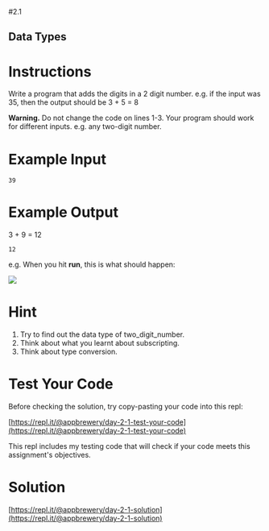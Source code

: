 #2.1

## Data Types

# Instructions

Write a program that adds the digits in a 2 digit number. e.g. if the input was 35, then the output should be 3 + 5 = 8

**Warning.** Do not change the code on lines 1-3. Your program should work for different inputs. e.g. any two-digit number.

# Example Input

```
39
```

# Example Output

3 + 9 = 12

```
12
```

e.g. When you hit **run**, this is what should happen:  

![](https://cdn.fs.teachablecdn.com/iyJTPDDRRJCB1gmdVQMS)

# Hint

1. Try to find out the data type of two_digit_number.
2. Think about what you learnt about subscripting.
3. Think about type conversion.

# Test Your Code

Before checking the solution, try copy-pasting your code into this repl: 

[https://repl.it/@appbrewery/day-2-1-test-your-code](https://repl.it/@appbrewery/day-2-1-test-your-code)

This repl includes my testing code that will check if your code meets this assignment's objectives. 




# Solution

[https://repl.it/@appbrewery/day-2-1-solution](https://repl.it/@appbrewery/day-2-1-solution)